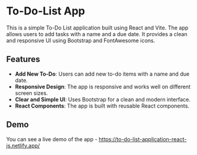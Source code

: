 # To-Do-List App

This is a simple To-Do List application built using React and Vite. The app allows users to add tasks with a name and a due date. It provides a clean and responsive UI using Bootstrap and FontAwesome icons.

## Features

- **Add New To-Do**: Users can add new to-do items with a name and due date.
- **Responsive Design**: The app is responsive and works well on different screen sizes.
- **Clear and Simple UI**: Uses Bootstrap for a clean and modern interface.
- **React Components**: The app is built with reusable React components.

## Demo

You can see a live demo of the app - https://to-do-list-application-react-js.netlify.app/
